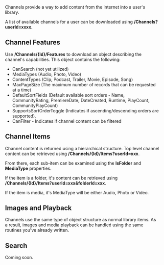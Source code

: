 Channels provide a way to add content from the internet into a user's library.

A list of available channels for a user can be downloaded using **/Channels?userId=xxxx**.

## Channel Features

Use **/Channels/{Id}/Features** to download an object describing the channel's capabilities. This object contains the following:

* CanSearch (not yet utilized)
* MediaTypes (Audio, Photo, Video)
* ContentTypes (Clip, Podcast, Trailer, Movie, Episode, Song)
* MaxPageSize (The maximum number of records that can be requested at a time)
* DefaultSortFields (Default available sort orders - Name, CommunityRating, PremiereDate, DateCreated, Runtime, PlayCount, CommunityPlayCount)
* SupportsSortOrderToggle (Indicates if ascending/descending orders are supported).
* CanFilter - Indicates if channel content can be filtered

## Channel Items

Channel content is returned using a hierarchical structure. Top level channel content can be retrieved using **/Channels/{Id}/Items?userId=xxx**.

From there, each sub-item can be examined using the **IsFolder** and **MediaType** properties.

If the item is a folder, it's content can be retrieved using **/Channels/{Id}/Items?userId=xxx&folderId=xxx**.

If the item is media, it's MediaType will be either Audio, Photo or Video.

## Images and Playback

Channels use the same type of object structure as normal library items. As a result, images and media playback can be handled using the same routines you've already written.

## Search

Coming soon.